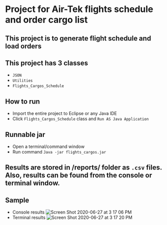 # Project for Air-Tek flights schedule and order cargo list## This project is to generate flight schedule and load orders## This project has 3 classes- `JSON`- `Utilities`- `Flights_Cargos_Schedule`## How to run- Import the entire project to Eclipse or any Java IDE- Click `Flights_Cargos_Schedule` class and `Run AS Java Application`## Runnable jar- Open a terminal/command window- Run command `Java -jar flights_cargos.jar`## Results are stored in /reports/ folder as `.csv` files. Also, results can be found from the console or terminal window.## Sample- Console results![Screen Shot 2020-06-27 at 3 17 06 PM](https://user-images.githubusercontent.com/48189320/85930378-e75ec700-b889-11ea-8075-33d6ab321e7e.png)- Terminal results![Screen Shot 2020-06-27 at 3 17 20 PM](https://user-images.githubusercontent.com/48189320/85930385-fe9db480-b889-11ea-87b3-2d0ca90f7392.png)